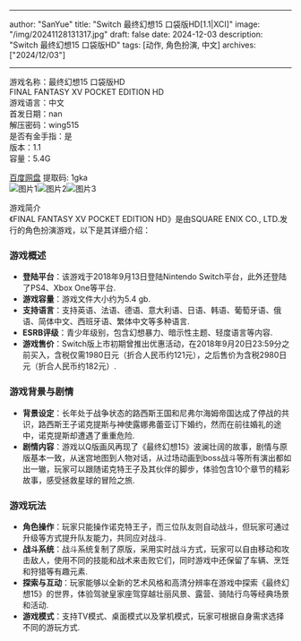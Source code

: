 
---
author: "SanYue"
title: "Switch 最终幻想15 口袋版HD[1.1|XCI]"
image: "/img/20241128131317.jpg"
draft: false
date: 2024-12-03
description: "Switch 最终幻想15 口袋版HD"
tags: [动作, 角色扮演, 中文]
archives: ["2024/12/03"]

---

游戏名称：最终幻想15 口袋版HD   
FINAL FANTASY XV POCKET EDITION HD    
游戏语言：中文  
首发日期：nan  
解压密码：wing515  
是否有金手指：是  
版本：1.1   
容量：5.4G

[百度网盘](https://pan.baidu.com/s/1e8D7RiHujJzIAt2KdZiL6Q) 提取码: 1gka  
![图片1](/img/sc7gwf.jpg)![图片2](/img/sc7gwc.jpg)![图片3](/img/fahokiu.jpg)  

游戏简介  
《FINAL FANTASY XV POCKET EDITION HD》是由SQUARE ENIX CO., LTD.发行的角色扮演游戏，以下是其详细介绍：

### 游戏概述
- **登陆平台**：该游戏于2018年9月13日登陆Nintendo Switch平台，此外还登陆了PS4、Xbox One等平台.
- **游戏容量**：游戏文件大小约为5.4 gb.
- **支持语言**：支持英语、法语、德语、意大利语、日语、韩语、葡萄牙语、俄语、简体中文、西班牙语、繁体中文等多种语言.
- **ESRB评级**：青少年级别，包含幻想暴力、暗示性主题、轻度语言等内容.
- **游戏售价**：Switch版上市初期曾推出优惠活动，在2018年9月20日23:59分之前买入，含税仅需1980日元（折合人民币约121元），之后售价为含税2980日元（折合人民币约182元）.

### 游戏背景与剧情
- **背景设定**：长年处于战争状态的路西斯王国和尼弗尔海姆帝国达成了停战的共识，路西斯王子诺克提斯与神使露娜弗蕾亚订下婚约，然而在前往婚礼的途中，诺克提斯却遭遇了重重危险.
- **剧情内容**：游戏以Q版画风再现了《最终幻想15》波澜壮阔的故事，剧情与原版基本一致，从迷宫地图到人物对话，从过场动画到boss战斗等所有演出都如出一辙，玩家可以跟随诺克特王子及其伙伴的脚步，体验包含10个章节的精彩故事，感受拯救星球的冒险之旅.

### 游戏玩法
- **角色操作**：玩家只能操作诺克特王子，而三位队友则自动战斗，但玩家可通过升级等方式提升队友能力，共同应对战斗.
- **战斗系统**：战斗系统复制了原版，采用实时战斗方式，玩家可以自由移动和攻击敌人，使用不同的技能和战术来击败它们，同时游戏中还保留了车辆、烹饪和狩猎等有趣元素.
- **探索与互动**：玩家能够以全新的艺术风格和高清分辨率在游戏中探索《最终幻想15》的世界，体验驾驶皇家座驾穿越壮丽风景、露营、骑陆行鸟等经典场景和活动.
- **游戏模式**：支持TV模式、桌面模式以及掌机模式，玩家可根据自身需求选择不同的游玩方式.
